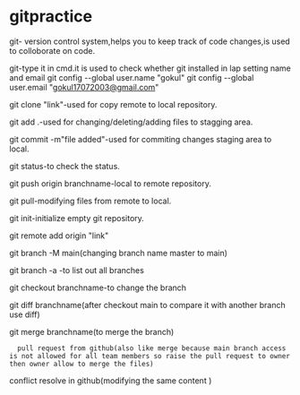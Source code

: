 # gitpractice

git-  version control system,helps you to keep track of code changes,is used to colloborate on code.

git-type it in cmd.it is used to check whether git installed in lap
    setting name and email
git config --global user.name "gokul"
git config --global user.email "gokul17072003@gmail.com"

git clone "link"-used for copy remote to local repository.

git add .-used for changing/deleting/adding files to stagging area.

git commit -m"file added"-used for commiting changes staging area  to local.

git status-to check the status.

git push origin branchname-local to remote repository.

git pull-modifying files from remote to local.

git init-initialize empty git repository.

git remote add origin "link" 

git branch -M main(changing branch name master to main)

git branch -a -to list out all branches 

git checkout branchname-to change the branch

git diff branchname(after checkout main to compare it with another branch use diff)

git merge branchname(to merge the branch)
 
      pull request from github(also like merge because main branch access is not allowed for all team members so raise the pull request to owner then owner allow to merge the files)

conflict resolve in github(modifying the same content )
